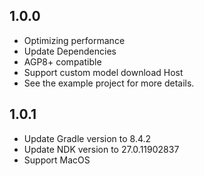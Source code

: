 ## 1.0.0

* Optimizing performance
* Update Dependencies
* AGP8+ compatible
* Support custom model download Host
* See the example project for more details.

## 1.0.1

* Update Gradle version to 8.4.2
* Update NDK version to 27.0.11902837
* Support MacOS